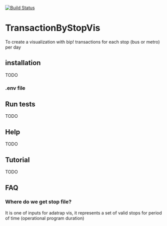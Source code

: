 [![Build Status](https://travis-ci.com/SmartcitySantiagoChile/TransactionByStopVis.svg?branch=master)](https://travis-ci.com/SmartcitySantiagoChile/TransactionByStopVis)

# TransactionByStopVis

To create a visualization with bip! transactions for each stop (bus or metro) per day

## installation

TODO

### .env file

## Run tests

TODO

## Help

TODO

## Tutorial

TODO

## FAQ

### Where do we get stop file?

It is one of inputs for adatrap vis, it represents a set of valid stops for period of time (operational program duration)